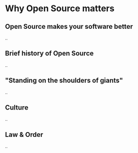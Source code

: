 # Why Open Source matters

## Open Source makes your software better

..

## Brief history of Open Source

..

## "Standing on the shoulders of giants"

..

## Culture

..

## Law & Order 

..
